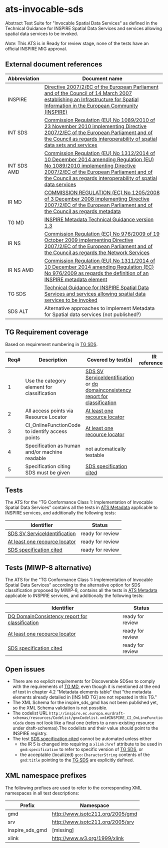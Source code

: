 ats-invocable-sds
===========================

Abstract Test Suite for "Invocable Spatial Data Services"
as defined in the Technical Guidance for INSPIRE Spatial Data Services and services allowing spatial data services to be invoked.

*Note*: This ATS is in Ready for review stage, none of the tests have an official INSPIRE MIG approval.

## External document references

| Abbreviation | Document name                       |
| ------------ | ----------------------------------- |
| INSPIRE <a name="ref_INSPIRE"></a> | [Directive 2007/2/EC of the European Parliament and of the Council of 14 March 2007 establishing an Infrastructure for Spatial Information in the European Community (INSPIRE)](http://eur-lex.europa.eu/legal-content/EN/TXT/PDF/?uri=CELEX:32007L0002&from=EN)
| INT SDS <a name="ref_INT_SDS"></a> | [Commission Regulation (EU) No 1089/2010 of 23 November 2010 implementing Directive 2007/2/EC of the European Parliament and of the Council as regards interoperability of spatial data sets and services](http://eur-lex.europa.eu/legal-content/EN/TXT/PDF/?uri=OJ:L:2010:323:FULL&from=EN)
| INT SDS AMD <a name="ref_INT_SDS_AMD"></a> | [Commission Regulation (EU) No 1312/2014 of 10 December 2014 amending Regulation (EU) No 1089/2010 implementing Directive 2007/2/EC of the European Parliament and of the Council as regards interoperability of spatial data services](http://eur-lex.europa.eu/legal-content/EN/TXT/PDF/?uri=CELEX:32014R1312&from=EN)
| IR MD <a name="ref_IR_MD"></a>  | [COMMISSION REGULATION (EC) No 1205/2008 of 3 December 2008 implementing Directive 2007/2/EC of the European Parliament and of the Council as regards metadata](http://eur-lex.europa.eu/LexUriServ/LexUriServ.do?uri=OJ:L:2008:326:0012:0030:EN:PDF)
| TG MD <a name="ref_TG_MD"></a> | [INSPIRE Metadata Technical Guidance version 1.3](http://inspire.jrc.ec.europa.eu/documents/Metadata/MD_IR_and_ISO_20131029.pdf)
| IR NS <a name="ref_IR_NS"></a>   | [Commission Regulation (EC) No 976/2009 of 19 October 2009 implementing Directive 2007/2/EC of the European Parliament and of the Council as regards the Network Services](http://eur-lex.europa.eu/legal-content/EN/TXT/PDF/?uri=CELEX:32009R0976&from=EN)
| IR NS AMD <a name="ref_IR_NS_AMD"></a> | [Commission Regulation (EU) No 1311/2014 of 10 December 2014 amending Regulation (EC) No 976/2009 as regards the definition of an INSPIRE metadata element](http://eur-lex.europa.eu/legal-content/EN/TXT/PDF/?uri=CELEX:32014R1311&from=EN)
| TG SDS <a name="ref_TG_SDS"></a> | [Technical Guidance for INSPIRE Spatial Data Services and services allowing spatial data services to be invoked](http://inspire.jrc.ec.europa.eu/documents/Spatial_Data_Services/TG_for_INSPIRE_SDS_3_1.pdf)
| SDS ALT <a name="ref_SDS_alt"></a> | Alternative approaches to implement Metadata for Spatial data services (not published?)

## TG Requirement coverage

Based on requirement numbering in [TG SDS](#ref_TG_SDS).

| Req#   | Description                          | Covered by test(s)                 | IR reference(s)                  |
| ------ | ------------------------------------ | ---------------------------------- | -------------------------------- |
| 1      | Use the category element for classification | [SDS SV ServiceIdentification](sds-sv-serviceidentification.md) or [dq domainconsistency report for classification](dq-domainconsistency-report-for-classification.md)| |
| 2      | All access points via Resource Locator | [At least one recource locator](at-least-one-recource-locator.md) | |
| 3      | CI_OnlineFunctionCode to identify access points | [At least one recource locator](at-least-one-recource-locator.md)| |
| 4      | Specification as human and/or machine readable | not automatically testable | |
| 5      | Specification citing SDS must be given | [SDS specification cited](sds-specification-cited.md) | |

## Tests

The ATS for the "TG Conformance Class 1: Implementation of Invocable Spatial Data Services" contains all the tests in [ATS Metadata](http://inspire.ec.europa.eu/id/ats/metadata/3.1) applicable to INSPIRE services, and additionally the following tests:

| Identifier                                                        | Status   |
| ----------------------------------------------------------------- | -------- |
| [SDS SV ServiceIdentification](sds-sv-serviceidentification.md) | ready for review |
| [At least one recource locator](at-least-one-recource-locator.md) | ready for review |
| [SDS specification cited](sds-specification-cited.md) | ready for review |

## Tests (MIWP-8 alternative)

The ATS for the "TG Conformance Class 1: Implementation of Invocable Spatial Data Services" according to the alternative option for SDS classification proposed by MIWP-8, contains all the tests in [ATS Metadata](http://inspire.ec.europa.eu/id/ats/metadata/3.1) applicable to INSPIRE services, and additionally the following tests:

| Identifier                                                        | Status   |
| ----------------------------------------------------------------- | -------- |
| [DQ DomainConsistency report for classification](dq-domainconsistency-report-for-classification.md) | ready for review |
| [At least one recource locator](at-least-one-recource-locator.md) | ready for review |
| [SDS specification cited](sds-specification-cited.md) | ready for review |

## Open issues
* There are no explicit requirements for Discoverable SDSes to comply with the requirements of [TG MD](#ref_TG_MD), even though it is mentioned at the end of text in chapter 4.2 "Metadata elements table" that "the metadata elements already detailed in [INS MD TG] are not repeated in this TG."
* The XML Schema for the inspire_sds_gmd has not been published yet, so the XML Schema validation is not possible.
* The codelist URL ```http://inspire.ec.europa.eu/draft-schemas/resources/Codelist/gmxCodelist.xml#INSPIRE_CI_OnLineFunctionCode``` does not look like a final one (refers to a non-existing resource under draft-schemas).The codelists and their value should point to the INSPIRE registry.
* The test [SDS specification cited](sds-specification-cited.md) cannot be automated unless either
  * the IR 5 is changed into requiring a ```xlink:href``` attribute to be used in ```gmd:specification``` to refer to specific version of [TG SDS](#ref_TG_SDS), or
  * the acceptable (localized) ```gco:CharacterString``` contents of the ```gmd:title``` pointing to the [TG SDS](#ref_TG_SDS) are explicitly defined.

## XML namespace prefixes <a name="namespaces"></a>

The following prefixes are used to refer to the corresponding XML namespaces in all test descriptions:

Prefix         | Namespace
-------------- | -------------------------------------------------
gmd | http://www.isotc211.org/2005/gmd
srv | http://www.isotc211.org/2005/srv
inspire\_sds_gmd | [missing]
xlink          | http://www.w3.org/1999/xlink
